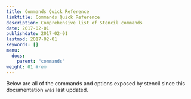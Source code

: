 ```yaml
---
title: Commands Quick Reference
linktitle: Commands Quick Reference
description: Comprehensive list of Stencil commands
date: 2017-02-01
publishdate: 2017-02-01
lastmod: 2017-02-01
keywords: []
menu:
  docs:
    parent: "commands"
weight: 01 #rem
---
```


Below are all of the commands and options exposed by stencil since this documentation was last updated.
